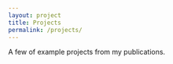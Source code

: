 ```yaml
---
layout: project
title: Projects
permalink: /projects/
---
```


A few of example projects from my publications.
